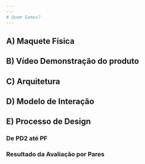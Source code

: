 ```yaml
---
---
# Quem Somos?
---
```


## A) Maquete Física

## B) Vídeo Demonstração do produto

## C) Arquitetura

## D) Modelo de Interação

## E) Processo de Design
### De PD2 até PF
### Resultado da Avaliação por Pares

